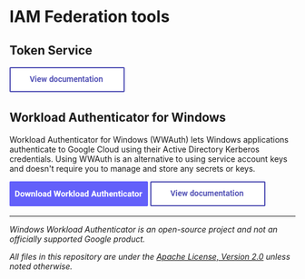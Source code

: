 # IAM Federation tools

## Token Service

[<img src="doc/images/documentation.png">](https://googlecloudplatform.github.io/iam-federation-tools/token-service/)

## Workload Authenticator for Windows

Workload Authenticator for Windows (WWAuth) lets Windows applications authenticate to Google Cloud using their 
Active Directory Kerberos credentials. Using WWAuth is an alternative to using service account keys
and doesn't require you to manage and store any secrets or keys.

[<img src="doc/images/download.png">](https://github.com/GoogleCloudPlatform/iam-windows-authenticator/releases/latest/download/wwauth.exe)
[<img src="doc/images/documentation.png">](https://googlecloudplatform.github.io/iam-federation-tools/wwauth/)

--- 

_Windows Workload Authenticator is an open-source project and not an officially supported Google product._

_All files in this repository are under the
[Apache License, Version 2.0](LICENSE.txt) unless noted otherwise._
